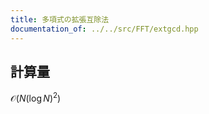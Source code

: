 ```yaml
---
title: 多項式の拡張互除法
documentation_of: ../../src/FFT/extgcd.hpp
---
```

## 計算量
$\mathcal{O}(N (\log N)^2)$